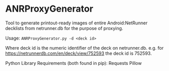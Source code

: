 # ANRProxyGenerator

Tool to generate printout-ready images of entire Android:NetRunner decklists from netrunner.db for the purpose of proxying.

Usage:
`ANRProxyGenerator.py -d <deck id>`

Where deck id is the numeric identifier of the deck on netrunner.db. e.g. for https://netrunnerdb.com/en/deck/view/752593 the deck id is 752593.

Python Library Requirements (both found in pip):
Requests
Pillow
